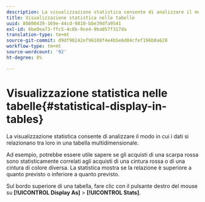 ```yaml
---
description: La visualizzazione statistica consente di analizzare il modo in cui i dati si relazionano tra loro in una tabella multidimensionale.
title: Visualizzazione statistica nelle tabelle
uuid: 80800439-169e-44cd-9810-bbe39dfa9541
exl-id: 6be0ea73-ffc5-4c8b-9ce4-9ba057f317da
translation-type: tm+mt
source-git-commit: d9df90242ef96188f4e4b5e6d04cfef196b0a628
workflow-type: tm+mt
source-wordcount: '92'
ht-degree: 8%

---
```


# Visualizzazione statistica nelle tabelle{#statistical-display-in-tables}

La visualizzazione statistica consente di analizzare il modo in cui i dati si relazionano tra loro in una tabella multidimensionale.

Ad esempio, potrebbe essere utile sapere se gli acquisti di una scarpa rossa sono statisticamente correlati agli acquisti di una cintura rossa o di una cintura di colore diversa. La statistica mostra se la relazione è superiore a quanto previsto o inferiore a quanto previsto.

Sul bordo superiore di una tabella, fare clic con il pulsante destro del mouse su **[!UICONTROL Display As]** > **[!UICONTROL Stats]**.
